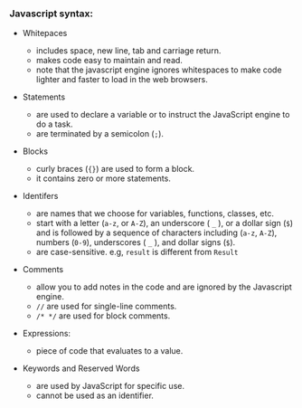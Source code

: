 <h3>Javascript syntax:</h3>

- Whitepaces
    * includes space, new line, tab and carriage return.
    * makes code easy to maintain and read.
    * note that the javascript engine ignores whitespaces to make code lighter and faster to load in the web browsers.

- Statements
    * are used to declare a variable or to instruct the JavaScript engine to do a task.
    * are terminated by a semicolon (`;`).

- Blocks
    * curly braces (`{}`) are used to form a block.
    * it contains zero or more statements.

- Identifers
    * are names that we choose for variables, functions, classes, etc.
    * start with a letter (`a-z`, or `A-Z`), an underscore ( `_` ), or a dollar sign (`$`) and is followed by a sequence of characters including (`a-z`, `A-Z`), numbers (`0-9`), underscores ( `_` ), and dollar signs (`$`).
    * are case-sensitive. e.g, `result` is different from `Result`

- Comments
    * allow you to add notes in the code and are ignored by the Javascript engine.
    * `//` are used for single-line comments.
    * `/* */` are used for block comments.

- Expressions:
    * piece of code that evaluates to a value.

- Keywords and Reserved Words
    * are used by JavaScript for specific use.
    * cannot be used as an identifier.
